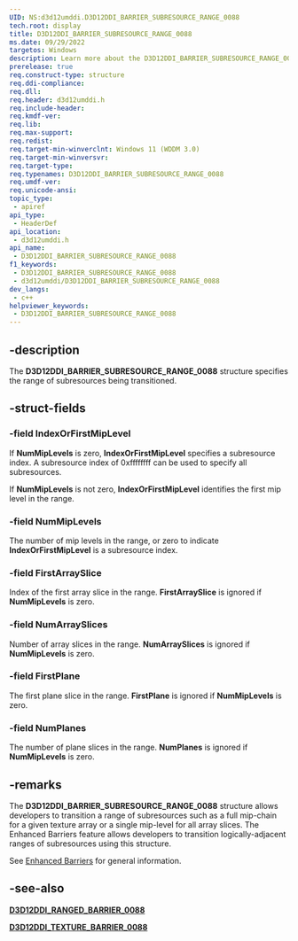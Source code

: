 ```yaml
---
UID: NS:d3d12umddi.D3D12DDI_BARRIER_SUBRESOURCE_RANGE_0088
tech.root: display
title: D3D12DDI_BARRIER_SUBRESOURCE_RANGE_0088
ms.date: 09/29/2022
targetos: Windows
description: Learn more about the D3D12DDI_BARRIER_SUBRESOURCE_RANGE_0088 structure.
prerelease: true
req.construct-type: structure
req.ddi-compliance: 
req.dll: 
req.header: d3d12umddi.h
req.include-header: 
req.kmdf-ver: 
req.lib: 
req.max-support: 
req.redist: 
req.target-min-winverclnt: Windows 11 (WDDM 3.0)
req.target-min-winversvr: 
req.target-type: 
req.typenames: D3D12DDI_BARRIER_SUBRESOURCE_RANGE_0088
req.umdf-ver: 
req.unicode-ansi: 
topic_type:
 - apiref
api_type:
 - HeaderDef
api_location:
 - d3d12umddi.h
api_name:
 - D3D12DDI_BARRIER_SUBRESOURCE_RANGE_0088
f1_keywords:
 - D3D12DDI_BARRIER_SUBRESOURCE_RANGE_0088
 - d3d12umddi/D3D12DDI_BARRIER_SUBRESOURCE_RANGE_0088
dev_langs:
 - c++
helpviewer_keywords:
 - D3D12DDI_BARRIER_SUBRESOURCE_RANGE_0088
---
```


## -description

The **D3D12DDI_BARRIER_SUBRESOURCE_RANGE_0088** structure specifies the range of subresources being transitioned.

## -struct-fields

### -field IndexOrFirstMipLevel

If **NumMipLevels** is zero, **IndexOrFirstMipLevel** specifies a subresource index. A subresource index of 0xffffffff can be used to specify all subresources.

If **NumMipLevels** is not zero, **IndexOrFirstMipLevel** identifies the first mip level in the range.

### -field NumMipLevels

The number of mip levels in the range, or zero to indicate **IndexOrFirstMipLevel** is a subresource index.

### -field FirstArraySlice

Index of the first array slice in the range. **FirstArraySlice** is ignored if **NumMipLevels** is zero.

### -field NumArraySlices

Number of array slices in the range. **NumArraySlices** is ignored if **NumMipLevels** is zero.

### -field FirstPlane

The first plane slice in the range. **FirstPlane** is ignored if **NumMipLevels** is zero.

### -field NumPlanes

The number of plane slices in the range. **NumPlanes** is ignored if **NumMipLevels** is zero.

## -remarks

The **D3D12DDI_BARRIER_SUBRESOURCE_RANGE_0088** structure allows developers to transition a range of subresources such as a full mip-chain for a given texture array or a single mip-level for all array slices. The Enhanced Barriers feature allows developers to transition logically-adjacent ranges of subresources using this structure.

See [Enhanced Barriers](/windows-hardware/drivers/display/enhanced-barriers) for general information.

## -see-also

[**D3D12DDI_RANGED_BARRIER_0088**](ns-d3d12umddi-d3d12ddi_ranged_barrier_0088.md)

[**D3D12DDI_TEXTURE_BARRIER_0088**](ns-d3d12umddi-d3d12ddi_texture_barrier_0088.md)